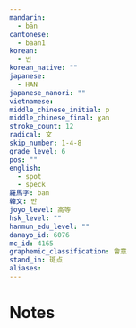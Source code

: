 ```yaml
---
mandarin:
  - bān
cantonese:
  - baan1
korean:
  - 반
korean_native: ""
japanese:
  - HAN
japanese_nanori: ""
vietnamese:
middle_chinese_initial: p
middle_chinese_final: ɣan
stroke_count: 12
radical: 文
skip_number: 1-4-8
grade_level: 6
pos: ""
english:
  - spot
  - speck
羅馬字: ban
韓文: 반
joyo_level: 高等
hsk_level: ""
hanmun_edu_level: ""
danayo_id: 6076
mc_id: 4165
graphemic_classification: 會意
stand_in: 斑点
aliases:
---
```


# Notes
